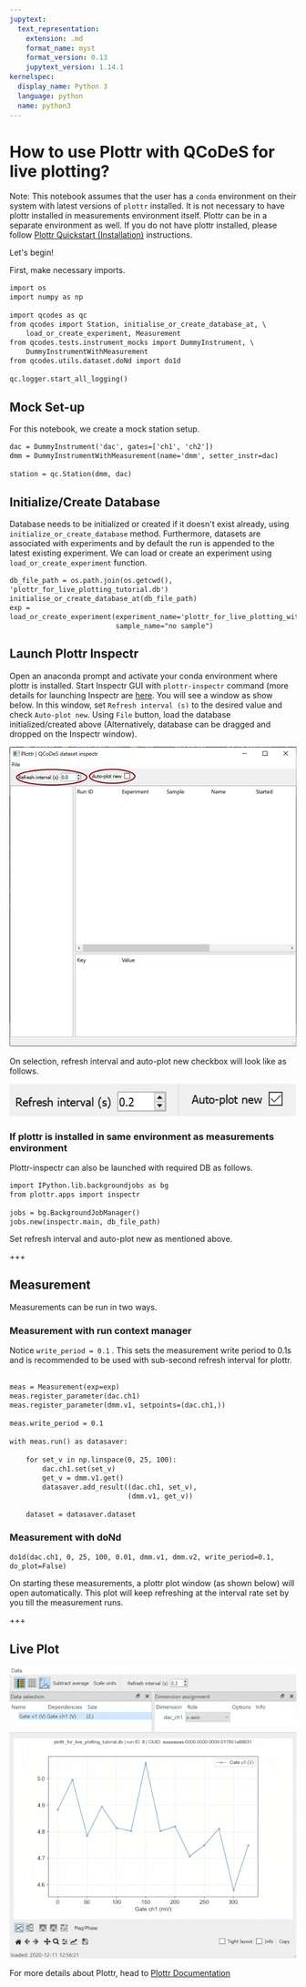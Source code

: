```yaml
---
jupytext:
  text_representation:
    extension: .md
    format_name: myst
    format_version: 0.13
    jupytext_version: 1.14.1
kernelspec:
  display_name: Python 3
  language: python
  name: python3
---
```


# How to use Plottr with QCoDeS for live plotting?

Note: This notebook assumes that the user has a `conda` environment on their system with latest versions of `plottr` installed. It is not necessary to have plottr installed in measurements environment itself. Plottr can be in a separate environment as well. If you do not have plottr installed, please follow [Plottr Quickstart (Installation)](https://github.com/toolsforexperiments/plottr#quickstart) instructions.

Let's begin!

First, make necessary imports.

```{code-cell} ipython3
import os
import numpy as np

import qcodes as qc
from qcodes import Station, initialise_or_create_database_at, \
    load_or_create_experiment, Measurement
from qcodes.tests.instrument_mocks import DummyInstrument, \
    DummyInstrumentWithMeasurement
from qcodes.utils.dataset.doNd import do1d

qc.logger.start_all_logging()
```

## Mock Set-up

For this notebook, we create a mock station setup.

```{code-cell} ipython3
dac = DummyInstrument('dac', gates=['ch1', 'ch2'])
dmm = DummyInstrumentWithMeasurement(name='dmm', setter_instr=dac)

station = qc.Station(dmm, dac)
```

## Initialize/Create Database

Database needs to be initialized or created if it doesn't exist already, using `initialize_or_create_database` method. Furthermore, datasets are associated with experiments and by default the run is appended to the latest existing experiment. We can load or create an experiment using `load_or_create_experiment` function.

```{code-cell} ipython3
db_file_path = os.path.join(os.getcwd(), 'plottr_for_live_plotting_tutorial.db')
initialise_or_create_database_at(db_file_path)
exp = load_or_create_experiment(experiment_name='plottr_for_live_plotting_with_subsecond_refresh_rate',
                          sample_name="no sample")
```

## Launch Plottr Inspectr

Open an anaconda prompt and activate your conda environment where plottr is installed. Start Inspectr GUI with `plottr-inspectr` command (more details for launching Inspectr are [here](https://github.com/toolsforexperiments/plottr#inspectr-qcodes-dataset-inspection-and-live-plotting). You will see a window as show below. In this window, set `Refresh interval (s)` to the desired value and check `Auto-plot new`. Using `File` button, load the database initialized/created above (Alternatively, database can be dragged and dropped on the Inspectr window).

![Plottr-inspectr Window](../files/plottr.png)

On selection, refresh interval and auto-plot new checkbox will look like as follows.

![Refresh Interval and Autoplot](../files/plottr_set_refresh_interval_and_autoplot.png)

### If plottr is installed in same environment as measurements environment

Plottr-inspectr can also be launched with required DB as follows.

```{code-cell} ipython3
import IPython.lib.backgroundjobs as bg
from plottr.apps import inspectr

jobs = bg.BackgroundJobManager()
jobs.new(inspectr.main, db_file_path)
```

Set refresh interval and auto-plot new as mentioned above.

+++

## Measurement

Measurements can be run in two ways.

### Measurement with run context manager

Notice `write_period = 0.1` . This sets the measurement write period to 0.1s and is recommended to be used with sub-second refresh interval for plottr.

```{code-cell} ipython3

meas = Measurement(exp=exp)
meas.register_parameter(dac.ch1)
meas.register_parameter(dmm.v1, setpoints=(dac.ch1,))

meas.write_period = 0.1

with meas.run() as datasaver:

    for set_v in np.linspace(0, 25, 100):
        dac.ch1.set(set_v)
        get_v = dmm.v1.get()
        datasaver.add_result((dac.ch1, set_v),
                             (dmm.v1, get_v))

    dataset = datasaver.dataset
```

### Measurement with doNd

```{code-cell} ipython3
do1d(dac.ch1, 0, 25, 100, 0.01, dmm.v1, dmm.v2, write_period=0.1, do_plot=False)
```

On starting these measurements, a plottr plot window (as shown below) will open automatically. This plot will keep refreshing at the interval rate set by you till the measurement runs.

+++

## Live Plot

![Live Plot](../files/live_plot.gif)

For more details about Plottr, head to [Plottr Documentation](https://plottr.readthedocs.io/en/latest/index.html)
